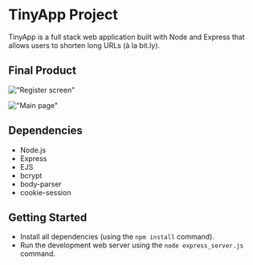 # TinyApp Project

TinyApp is a full stack web application built with Node and Express that allows users to shorten long URLs (à la bit.ly).

## Final Product

!["Register screen"](#https://user-images.githubusercontent.com/38844101/145905811-8825d76a-fe69-4a2c-b3f8-7edc7741fbbe.png)   

!["Main page"](#)

## Dependencies

- Node.js
- Express
- EJS
- bcrypt
- body-parser
- cookie-session

## Getting Started

- Install all dependencies (using the `npm install` command).
- Run the development web server using the `node express_server.js` command.
